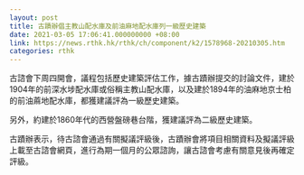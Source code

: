 ```yaml
---
layout: post
title: 古蹟辦倡主教山配水庫及前油麻地配水庫列一級歷史建築
date: 2021-03-05 17:06:41.000000000 +08:00
link: https://news.rthk.hk/rthk/ch/component/k2/1578968-20210305.htm
categories: rthk
---
```


古諮會下周四開會，議程包括歷史建築評估工作，據古蹟辦提交的討論文件，建於1904年的前深水埗配水庫或俗稱主教山配水庫，以及建於1894年的油麻地京士柏的前油蔴地配水庫，都獲建議評為一級歷史建築。

另外，約建於1860年代的西營盤磅巷台階，獲建議評為二級歷史建築。

古蹟辦表示，待古諮會通過有關擬議評級後，古蹟辦會將項目相關資料及擬議評級上載至古諮會網頁，進行為期一個月的公眾諮詢，讓古諮會考慮有關意見後再確定評級。
